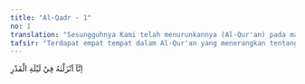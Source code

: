 ```yaml
---
title: "Al-Qadr - 1"
no: 1
translation: "Sesungguhnya Kami telah menurunkannya (Al-Qur'an) pada malam qadar."
tafsir: "Terdapat empat tempat dalam Al-Qur'an yang menerangkan tentang penurunannya kepada Nabi saw yaitu:\n\n1.Dalam Surah al-Qadr.\n\n2.Dalam Surah ad-Dukhan, yaitu pada firman-Nya:\n\nha Mim. Demi Kitab (Al-Qur'an) yang jelas, sesungguhnya Kami menurunkannya pada malam yang diberkahi. Sungguh, Kamilah yang memberi peringatan. Pada (malam itu) dijelaskan segala urusan yang penuh hikmah, (yaitu) urusan dari sisi Kami. Sungguh, Kamilah yang mengutus rasul-rasul, sebagai rahmat dari Tuhanmu. Sungguh, Dia Maha Mendengar, Maha Mengetahui. (ad-Dukhan/44: 1-6)\n\n3.Dalam Surah al-Baqarah, yaitu pada firman-Nya:\n\nBulan Ramadan adalah (bulan) yang di dalamnya diturunkan Al-Qur'an, sebagai petunjuk bagi manusia dan penjelasan-penjelasan mengenai petunjuk itu dan pembeda (antara yang benar dan yang batil). (al-Baqarah/2: 185)\n\n4.Dalam Surah al-Anfal, yaitu pada firman-Nya:\n\nDan ketahuilah, sesungguhnya segala yang kamu peroleh sebagai rampasan perang, maka seperlima untuk Allah, Rasul, kerabat Rasul, anak yatim, orang miskin dan ibnu sabil, (demikian) jika kamu beriman kepada Allah dan kepada apa yang Kami turunkan kepada hamba Kami (Muhammad) di hari Furqan, yaitu pada hari bertemunya dua pasukan. Allah Mahakuasa atas segala sesuatu. (al-Anfal/8: 41)\n\nAyat Surah al-Qadr menyatakan bahwa turunnya Al-Qur'an dari Lauh Mahfudh ke Baitul-'Izzah jelas pada malam Lailatul Qadr. Ayat Surah ad-Dukhan menguatkan turunnya Al-Qur'an pada malam yang diberkahi, ayat Surah al-Baqarah menunjukkan turunnya Al-Qur'an pada bulan Ramadan. Sedangkan Surah al-Anfal/8: 41 di atas menerangkan penyelesaian pembagian rampasan perang pada Perang Badar. Perang ini disebut yaumul-furqan karena merupakan pertempuran antara tentara Islam dengan tentara kafir, di mana kemenangan berada di tangan tentara Islam. \n\nDalam ayat ini diungkapkan bahwa Allah menurunkan Al-Qur'an pertama kali kepada Nabi saw pada malam yang mulia. Kemudian diturunkan terus-menerus secara berangsur-angsur menurut peristiwa dan suasana yang menghendakinya dalam jangka waktu dua puluh dua tahun lebih sebagai petunjuk bagi manusia dalam mencapai kebahagiaan hidup di dunia dan di akhirat nanti.\n\nSehubungan dengan uraian di atas, para ulama mengatakan bahwa kata anzala dan nazzala berbeda penggunaan dan maknanya. Oleh sebab itu, makna anzalnahu dalam Surah al-Qadr menunjukkan turunnya kitab suci Al-Qur'an pertama kali dan sekaligus dari Lauh Mahfudh ke langit dunia. Kemudian diturunkan berangsur-angsur dari langit dunia kepada Nabi Muhammad, yang dibawa oleh Malaikat Jibril selama 22 tahun, 2 bulan dan 22 hari. Sedangkan makna nazzala bermakna diturunkan berangsur-angsur.\n\nTidak diragukan lagi bahwa manusia sangat memerlukan Al-Qur'an sebagai pedoman yang menjelaskan sesuatu yang mereka ragukan dalam hal-hal yang berhubungan dengan soal-soal keagamaan atau masalah-masalah duniawi. Al-Qur'an juga menerangkan kepada mereka kejadian manusia dan kejadian yang akan datang ketika datangnya hari kebangkitan.\n\nManusia memerlukan pegangan tersebut karena tanpanya, mereka tidak dapat memahami prinsip-prinsip kemaslahatan yang sebenarnya untuk membentuk peraturan-peraturan dan undang-undang. Oleh sebab itu, benarlah pendapat yang menyatakan bahwa manusia tidak dapat melepaskan diri dari agama dan petunjuk rohani yang menentukan ukuran dan nilai sesuatu setelah mengetahui secara ilmiah keadaan dan khasiat sesuatu."
---
```


اِنَّآ اَنْزَلْنٰهُ فِيْ لَيْلَةِ الْقَدْرِ 
